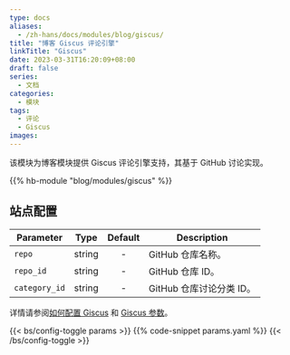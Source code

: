 ```yaml
---
type: docs
aliases:
  - /zh-hans/docs/modules/blog/giscus/
title: "博客 Giscus 评论引擎"
linkTitle: "Giscus"
date: 2023-03-31T16:20:09+08:00
draft: false
series:
  - 文档
categories:
  - 模块
tags:
  - 评论
  - Giscus
images:
---
```


该模块为博客模块提供 Giscus 评论引擎支持，其基于 GitHub 讨论实现。

<!--more-->

{{% hb-module "blog/modules/giscus" %}}

## 站点配置

| Parameter     |  Type  | Default | Description              |
| ------------- | :----: | :-----: | ------------------------ |
| `repo`        | string |    -    | GitHub 仓库名称。        |
| `repo_id`     | string |    -    | GitHub 仓库 ID。         |
| `category_id` | string |    -    | GitHub 仓库讨论分类 ID。 |

详情请参阅[如何配置 Giscus](https://hugomods.com/en/blog/2023/05/how-to-configure-giscus/) 和 [Giscus 参数](https://hugomods.com/en/docs/comment-engines/giscus/#site-parameters)。

{{< bs/config-toggle params >}}
{{% code-snippet params.yaml %}}
{{< /bs/config-toggle >}}
